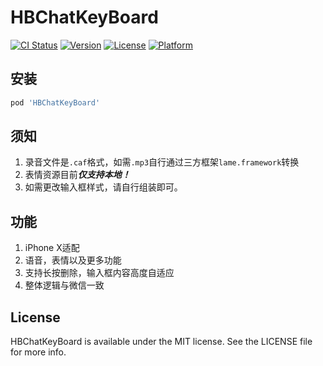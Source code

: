 # HBChatKeyBoard

[![CI Status](https://img.shields.io/travis/601479318@qq.com/HBChatKeyBoard.svg?style=flat)](https://travis-ci.org/601479318@qq.com/HBChatKeyBoard)
[![Version](https://img.shields.io/cocoapods/v/HBChatKeyBoard.svg?style=flat)](https://cocoapods.org/pods/HBChatKeyBoard)
[![License](https://img.shields.io/cocoapods/l/HBChatKeyBoard.svg?style=flat)](https://cocoapods.org/pods/HBChatKeyBoard)
[![Platform](https://img.shields.io/cocoapods/p/HBChatKeyBoard.svg?style=flat)](https://cocoapods.org/pods/HBChatKeyBoard)

## 安装
```ruby
pod 'HBChatKeyBoard'
```
## 须知
1. 录音文件是`.caf`格式，如需`.mp3`自行通过三方框架`lame.framework`转换
2. 表情资源目前***仅支持本地！***
3. 如需更改输入框样式，请自行组装即可。


## 功能
1. iPhone X适配
2. 语音，表情以及更多功能 
3. 支持长按删除，输入框内容高度自适应
4. 整体逻辑与微信一致



## License

HBChatKeyBoard is available under the MIT license. See the LICENSE file for more info.
